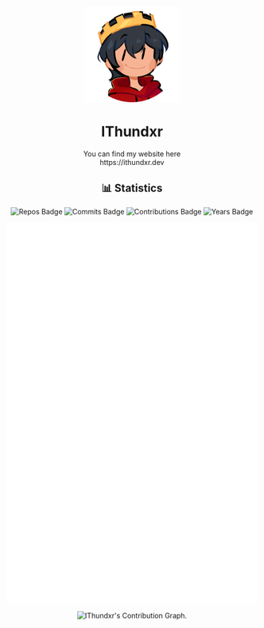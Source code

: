 <div align="center">
  <img src="ithundxr_transparent.webp" width="192" height="192">
  <h1>IThundxr</h1>
</div>

<div align="center">
  You can find my website here
</br>
  https://ithundxr.dev
</div>

<div align="center">
  <h2>📊 Statistics</h2>
  
  ![Repos Badge](https://badges.strrl.dev/repos/IThundxr) ![Commits Badge](https://badges.strrl.dev/commits/all/IThundxr) ![Contributions Badge](https://badges.strrl.dev/contributions/all/IThundxr) ![Years Badge](https://badges.strrl.dev/years/IThundxr)

  ![Metrics](./github-metrics.svg)
  
  <img height="295em" src="https://github-readme-activity-graph.vercel.app/graph?username=IThundxr&theme=rogue" alt=" IThundxr's Contribution Graph.">
</div>
